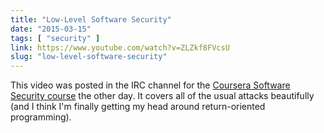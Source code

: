 ```yaml
---
title: "Low-Level Software Security"
date: "2015-03-15"
tags: [ "security" ]
link: https://www.youtube.com/watch?v=ZLZkf8FVcsU
slug: "low-level-software-security"
---
```


This video was posted in the IRC channel for the [Coursera Software Security course][1] the other day. It covers all of the usual attacks beautifully (and I think I'm finally getting my head around return-oriented programming).

[1]:	https://www.coursera.org/course/softwaresec
